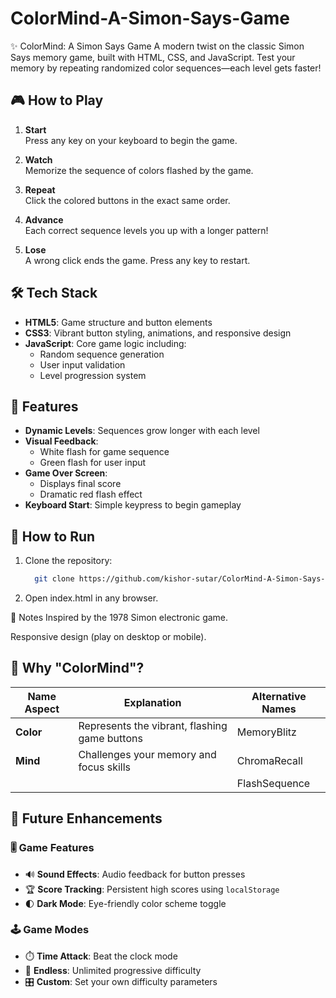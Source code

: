 # ColorMind-A-Simon-Says-Game
✨ ColorMind: A Simon Says Game A modern twist on the classic Simon Says memory game, built with HTML, CSS, and JavaScript. Test your memory by repeating randomized color sequences—each level gets faster!

## 🎮 How to Play

1. **Start**  
   Press any key on your keyboard to begin the game.

2. **Watch**  
   Memorize the sequence of colors flashed by the game.

3. **Repeat**  
   Click the colored buttons in the exact same order.

4. **Advance**  
   Each correct sequence levels you up with a longer pattern!

5. **Lose**  
   A wrong click ends the game. Press any key to restart.

## 🛠️ Tech Stack

- **HTML5**: Game structure and button elements
- **CSS3**: Vibrant button styling, animations, and responsive design
- **JavaScript**: Core game logic including:
  - Random sequence generation
  - User input validation
  - Level progression system

## 🚀 Features

- **Dynamic Levels**: Sequences grow longer with each level
- **Visual Feedback**:
  - White flash for game sequence
  - Green flash for user input
- **Game Over Screen**:
  - Displays final score
  - Dramatic red flash effect
- **Keyboard Start**: Simple keypress to begin gameplay

## 🔧 How to Run

1. Clone the repository:
   ```bash
     git clone https://github.com/kishor-sutar/ColorMind-A-Simon-Says-Game.git

   
2. Open index.html in any browser.

  📝 Notes
  Inspired by the 1978 Simon electronic game.
  
  Responsive design (play on desktop or mobile).

  
## 🎨 Why "ColorMind"?

| Name Aspect  | Explanation                                  | Alternative Names       |
|--------------|----------------------------------------------|-------------------------|
| **Color**    | Represents the vibrant, flashing game buttons | MemoryBlitz             |
| **Mind**     | Challenges your memory and focus skills       | ChromaRecall            |
|              |                                              | FlashSequence           |

## 🔮 Future Enhancements

### 🎚️ Game Features
- 🔊 **Sound Effects**: Audio feedback for button presses
- 🏆 **Score Tracking**: Persistent high scores using `localStorage`
- 🌓 **Dark Mode**: Eye-friendly color scheme toggle

### 🕹️ Game Modes
- ⏱️ **Time Attack**: Beat the clock mode
- 🧠 **Endless**: Unlimited progressive difficulty
- 🎛️ **Custom**: Set your own difficulty parameters

